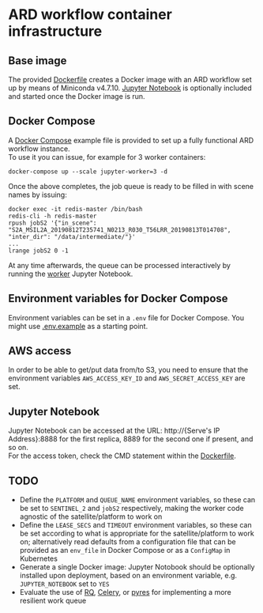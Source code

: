 # ARD workflow container infrastructure

## Base image
The provided [Dockerfile](Dockerfile) creates a Docker image with an ARD workflow set up by means of Miniconda v4.7.10.
[Jupyter Notebook](https://jupyter.org/) is optionally included and started once the Docker image is run.

## Docker Compose
A [Docker Compose](docker-compose.yml) example file is provided to set up a fully functional ARD workflow instance.\
To use it you can issue, for example for 3 worker containers:

```docker-compose up --scale jupyter-worker=3 -d```

Once the above completes, the job queue is ready to be filled in with scene names by issuing:

```
docker exec -it redis-master /bin/bash
redis-cli -h redis-master
rpush jobS2 '{"in_scene": "S2A_MSIL2A_20190812T235741_N0213_R030_T56LRR_20190813T014708", "inter_dir": "/data/intermediate/"}'
...
lrange jobS2 0 -1
```

At any time afterwards, the queue can be processed interactively by running the [worker](worker.ipynb) Jupyter Notebook.

## Environment variables for Docker Compose
Environment variables can be set in a `.env` file for Docker Compose. You might use [.env.example](./.env.example) as a starting point.

## AWS access
In order to be able to get/put data from/to S3, you need to ensure that the environment variables `AWS_ACCESS_KEY_ID` and `AWS_SECRET_ACCESS_KEY` are set.

## Jupyter Notebook
Jupyter Notebook can be accessed at the URL: http://{Serve's IP Address}:8888 for the first replica, 8889 for the second one if present, and so on.\
For the access token, check the CMD statement within the [Dockerfile](Dockerfile).

## TODO
- Define the `PLATFORM` and `QUEUE_NAME` environment variables, so these can be set to `SENTINEL_2` and `jobS2` respectively, making the worker code agnostic of the satellite/platform to work on
- Define the `LEASE_SECS` and `TIMEOUT` environment variables, so these can be set according to what is appropriate for the satellite/platform to work on; alternatively read defaults from a configuration file that can be provided as an `env_file` in Docker Compose or as a `ConfigMap` in Kubernetes
- Generate a single Docker image: Jupyter Notobook should be optionally installed upon deployment, based on an environment variable, e.g. `JUPYTER_NOTEBOOK` set to `YES`
- Evaluate the use of [RQ](https://python-rq.org/), [Celery](http://www.celeryproject.org/), or [pyres](https://github.com/binarydud/pyres) for implementing a more resilient work queue
